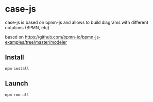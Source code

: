 # case-js
case-js is based on bpmn-js and allows to build diagrams with different notations (BPMN, etc)

based on https://github.com/bpmn-io/bpmn-js-examples/tree/master/modeler

## Install

~~~
npm install
~~~

## Launch

~~~
npm run all
~~~
